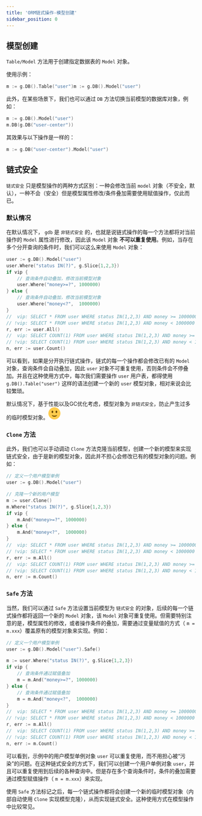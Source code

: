 ```yaml
---
title: 'ORM链式操作-模型创建'
sidebar_position: 0
---
```


## 模型创建

`Table/Model` 方法用于创建指定数据表的 `Model` 对象。

使用示例：

```  go
m := g.DB().Table("user")m := g.DB().Model("user")

```

此外，在某些场景下，我们也可以通过 `DB` 方法切换当前模型的数据库对象，例如：

```  go
m := g.DB().Model("user")
m.DB(g.DB("user-center"))

```

其效果与以下操作是一样的：

```  go
m := g.DB("user-center").Model("user")

```

## 链式安全

`链式安全` 只是模型操作的两种方式区别：一种会修改当前 `model` 对象（不安全，默认），一种不会（安全）但是模型属性修改/条件叠加需要使用赋值操作，仅此而已。

### 默认情况

在默认情况下， `gdb` 是 `非链式安全` 的，也就是说链式操作的每一个方法都将对当前操作的 `Model` 属性进行修改，因此该 `Model` 对象 **不可以重复使用**。例如，当存在多个分开查询的条件时，我们可以这么来使用 `Model` 对象：

```  go
user := g.DB().Model("user")
user.Where("status IN(?)", g.Slice{1,2,3})
if vip {
    // 查询条件自动叠加，修改当前模型对象
    user.Where("money>=?", 1000000)
} else {
    // 查询条件自动叠加，修改当前模型对象
    user.Where("money<?",  1000000)
}
//  vip: SELECT * FROM user WHERE status IN(1,2,3) AND money >= 1000000
// !vip: SELECT * FROM user WHERE status IN(1,2,3) AND money < 1000000
r, err := user.All()
//  vip: SELECT COUNT(1) FROM user WHERE status IN(1,2,3) AND money >= 1000000
// !vip: SELECT COUNT(1) FROM user WHERE status IN(1,2,3) AND money < 1000000
n, err := user.Count()

```

可以看到，如果是分开执行链式操作，链式的每一个操作都会修改已有的 `Model` 对象，查询条件会自动叠加，因此 `user` 对象不可重复使用，否则条件会不停叠加。并且在这种使用方式中，每次我们需要操作 `user` 用户表，都得使用 `g.DB().Table("user")` 这样的语法创建一个新的 `user` 模型对象，相对来说会比较繁琐。

默认情况下，基于性能以及GC优化考虑，模型对象为 `非链式安全`，防止产生过多的临时模型对象。![(微笑)](/markdown/1f7ee2ac67fc5de100b8fc690d7438ea.svg)

### `Clone` 方法

此外，我们也可以手动调动 `Clone` 方法克隆当前模型，创建一个新的模型来实现链式安全，由于是新的模型对象，因此并不担心会修改已有的模型对象的问题。例如：

```  go
// 定义一个用户模型单例
user := g.DB().Model("user")

```

```  go
// 克隆一个新的用户模型
m := user.Clone()
m.Where("status IN(?)", g.Slice{1,2,3})
if vip {
    m.And("money>=?", 1000000)
} else {
    m.And("money<?",  1000000)
}
//  vip: SELECT * FROM user WHERE status IN(1,2,3) AND money >= 1000000
// !vip: SELECT * FROM user WHERE status IN(1,2,3) AND money < 1000000
r, err := m.All()
//  vip: SELECT COUNT(1) FROM user WHERE status IN(1,2,3) AND money >= 1000000
// !vip: SELECT COUNT(1) FROM user WHERE status IN(1,2,3) AND money < 1000000
n, err := m.Count()

```

### `Safe` 方法

当然，我们可以通过 `Safe` 方法设置当前模型为 `链式安全` 的对象，后续的每一个链式操作都将返回一个新的 `Model` 对象，该 `Model` 对象可重复使用。但需要特别注意的是，模型属性的修改，或者操作条件的叠加，需要通过变量赋值的方式（ `m = m.xxx`）覆盖原有的模型对象来实现。例如：

```  go
// 定义一个用户模型单例
user := g.DB().Model("user").Safe()

```

```  go
m := user.Where("status IN(?)", g.Slice{1,2,3})
if vip {
    // 查询条件通过赋值叠加
    m = m.And("money>=?", 1000000)
} else {
    // 查询条件通过赋值叠加
    m = m.And("money<?",  1000000)
}
//  vip: SELECT * FROM user WHERE status IN(1,2,3) AND money >= 1000000
// !vip: SELECT * FROM user WHERE status IN(1,2,3) AND money < 1000000
r, err := m.All()
//  vip: SELECT COUNT(1) FROM user WHERE status IN(1,2,3) AND money >= 1000000
// !vip: SELECT COUNT(1) FROM user WHERE status IN(1,2,3) AND money < 1000000
n, err := m.Count()

```

可以看到，示例中的用户模型单例对象 `user` 可以重复使用，而不用担心被“污染”的问题。在这种链式安全的方式下，我们可以创建一个用户单例对象 `user`，并且可以重复使用到后续的各种查询中。但是存在多个查询条件时，条件的叠加需要通过模型赋值操作（ `m = m.xxx`）来实现。

使用 `Safe` 方法标记之后，每一个链式操作都将会创建一个新的临时模型对象（内部自动使用 `Clone` 实现模型克隆），从而实现链式安全。这种使用方式在模型操作中比较常见。